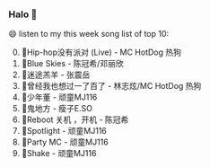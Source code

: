 

### Halo 👋

😄 listen to my this week song list of top 10:

0. 🌈Hip-hop没有派对 (Live) - MC HotDog 热狗
1. 🌈Blue Skies - 陈冠希/邓丽欣
2. 🌈迷途羔羊 - 张震岳
3. 🌈曾经我也想过一了百了 - 林志炫/MC HotDog 热狗
4. 🌈少年董 - 顽童MJ116
5. 🌈鬼地方 - 瘦子E.SO
6. 🌈Reboot 关机 ，开机 - 陈冠希
7. 🌈Spotlight - 顽童MJ116
8. 🌈Party MC - 顽童MJ116
9. 🌈Shake - 顽童MJ116

